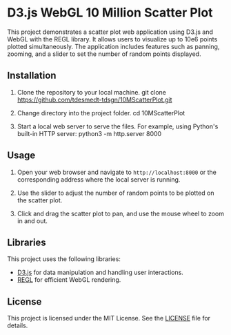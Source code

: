 # D3.js WebGL 10 Million Scatter Plot

This project demonstrates a scatter plot web application using D3.js and WebGL with the REGL library. It allows users to visualize up to 10e6 points plotted simultaneously. The application includes features such as panning, zooming, and a slider to set the number of random points displayed.

## Installation

1. Clone the repository to your local machine.
git clone https://github.com/tdesmedt-tdsgn/10MScatterPlot.git


2. Change directory into the project folder.
cd 10MScatterPlot


3. Start a local web server to serve the files. For example, using Python's built-in HTTP server:
python3 -m http.server 8000

## Usage

1. Open your web browser and navigate to `http://localhost:8000` or the corresponding address where the local server is running.

2. Use the slider to adjust the number of random points to be plotted on the scatter plot.

3. Click and drag the scatter plot to pan, and use the mouse wheel to zoom in and out.

## Libraries

This project uses the following libraries:

- [D3.js](https://d3js.org/) for data manipulation and handling user interactions.
- [REGL](https://github.com/regl-project/regl) for efficient WebGL rendering.

## License

This project is licensed under the MIT License. See the [LICENSE](LICENSE) file for details.

